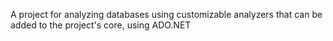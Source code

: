 A project for analyzing databases using customizable analyzers that can be added to the project's core, using ADO.NET
